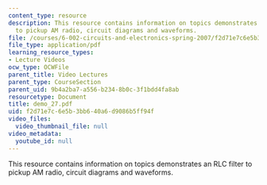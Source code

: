 ```yaml
---
content_type: resource
description: This resource contains information on topics demonstrates an RLC filter
  to pickup AM radio, circuit diagrams and waveforms.
file: /courses/6-002-circuits-and-electronics-spring-2007/f2d71e7c6e5b3bb640a6d9086b5ff94f_demo_27.pdf
file_type: application/pdf
learning_resource_types:
- Lecture Videos
ocw_type: OCWFile
parent_title: Video Lectures
parent_type: CourseSection
parent_uid: 9b4a2ba7-a556-b234-8b0c-3f1bdd4fa8ab
resourcetype: Document
title: demo_27.pdf
uid: f2d71e7c-6e5b-3bb6-40a6-d9086b5ff94f
video_files:
  video_thumbnail_file: null
video_metadata:
  youtube_id: null
---
```

This resource contains information on topics demonstrates an RLC filter to pickup AM radio, circuit diagrams and waveforms.

